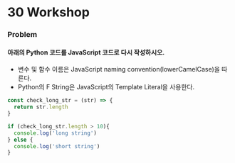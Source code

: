 # 30 Workshop

### Problem

#### 아래의 Python 코드를 JavaScript 코드로 다시 작성하시오.

- 변수 및 함수 이름은 JavaScript naming convention(lowerCamelCase)을 따른다.
- Python의 F String은 JavaScript의 Template Literal을 사용한다.

```javascript
const check_long_str = (str) => {
  return str.length
}

if (check_long_str.length > 10){
  console.log('long string')
} else {
  console.log('short string')
}
```

